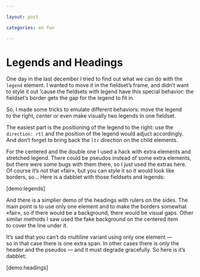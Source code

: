 ```yaml
---

layout: post

categories: en fun

---
```


# Legends and Headings

One day in the last december I tried to find out what we can do with the `legend` element. I wanted to move it in the fieldset’s frame, and didn’t want to style it out ’cause the fieldsets with legend have this special behavior: the fieldset’s border gets the gap for the legend to fit in.

So, I made some tricks to emulate different behaviors: move the legend to the right, center or even make visually two legends in one fieldset.

The easiest part is the positioning of the legend to the right: use the `direction: rtl` and the position of the legend would adjuct accordingly. And don’t forget to bring back the `ltr` direction on the child elements.

For the centered and the double one I used a hack with extra elements and stretched legend. There could be pseudos instead of some extra elements, but there were some bugs with them there, so I just used the extras here. Of course it’s not that «fair», but you can style it so it would look like borders, so… Here is a dabblet with those fieldsets and legends:

[demo:legends]

And there is a simplier demo of the headings with rulers on the sides. The main point is to use only one element and to make the borders somewhat «fair», so if there would be a background, there would be visual gaps. Other similar methods I saw used the fake background on the centered item to cover the line under it.

It’s sad that you can’t do multiline variant using only one element — so in that case there is one extra span. In other cases there is only the header and the pseudos — and it must degrade gracefully. So here is it’s dabblet:

[demo:headings]
